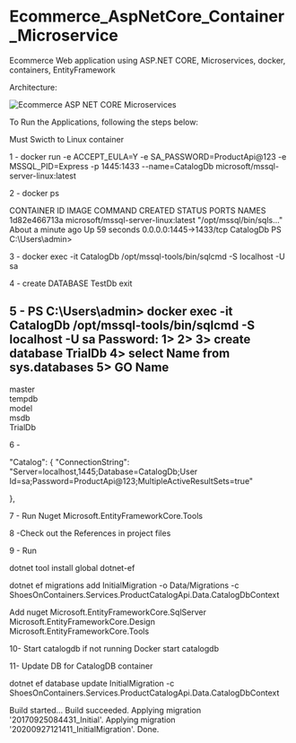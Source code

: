 # Ecommerce_AspNetCore_Container_Microservice


Ecommerce Web application using ASP.NET CORE, Microservices, docker, containers, EntityFramework

Architecture:

![Ecommerce ASP NET CORE Microservices](https://user-images.githubusercontent.com/1173059/94366801-1f9bbe80-00a0-11eb-89ca-f28d6a3faecf.png)

To Run the Applications, following the steps below:

Must Swicth to Linux container

1 - docker run -e ACCEPT_EULA=Y  -e SA_PASSWORD=ProductApi@123 -e MSSQL_PID=Express -p 1445:1433   --name=CatalogDb microsoft/mssql-server-linux:latest

2 - docker ps

CONTAINER ID        IMAGE                                 COMMAND                  CREATED              STATUS              PORTS                    NAMES
1d82e466713a        microsoft/mssql-server-linux:latest   "/opt/mssql/bin/sqls…"   About a minute ago   Up 59 seconds       0.0.0.0:1445->1433/tcp   CatalogDb
PS C:\Users\admin>


3 - docker exec -it CatalogDb /opt/mssql-tools/bin/sqlcmd -S localhost -U sa

4 - 
create DATABASE TestDb
 exit


5 - PS C:\Users\admin> docker exec -it CatalogDb /opt/mssql-tools/bin/sqlcmd -S localhost -U sa
Password:
1>
2>
3> create database TrialDb
4> select Name from sys.databases
5> GO
Name                                                                                                                    
--------------------------------------------------------------------------------------------------------------------------------
master                                                                                                                  
tempdb                                                                                                                  
model                                                                                                                   
msdb                                                                                                                    
TrialDb   


6 - 

"Catalog": {
    "ConnectionString": "Server=localhost,1445;Database=CatalogDb;User Id=sa;Password=ProductApi@123;MultipleActiveResultSets=true"

  },


7 - Run Nuget Microsoft.EntityFrameworkCore.Tools

8 -Check out the References in project files
<ItemGroup>
    <DotNetCliToolRefernce Include="Microsoft.EntityFrameworkCore.Tools.DotNet" Version="2.0.0" />
    <DotNetCliToolReference Include="Microsoft.VisualStudio.Web.CodeGeneration.Tools" Version="2.0.0" />
  </ItemGroup>


9 - Run

 dotnet tool install global dotnet-ef

 dotnet ef migrations add InitialMigration -o Data/Migrations    -c ShoesOnContainers.Services.ProductCatalogApi.Data.CatalogDbContext

Add nuget
Microsoft.EntityFrameworkCore.SqlServer
Microsoft.EntityFrameworkCore.Design
Microsoft.EntityFrameworkCore.Tools

10- Start catalogdb if not running
Docker start catalogdb

11- Update DB for CatalogDB container

dotnet ef database update InitialMigration -c ShoesOnContainers.Services.ProductCatalogApi.Data.CatalogDbContext

Build started...
Build succeeded.
Applying migration '20170925084431_Initial'.
Applying migration '20200927121411_InitialMigration'.
Done.


